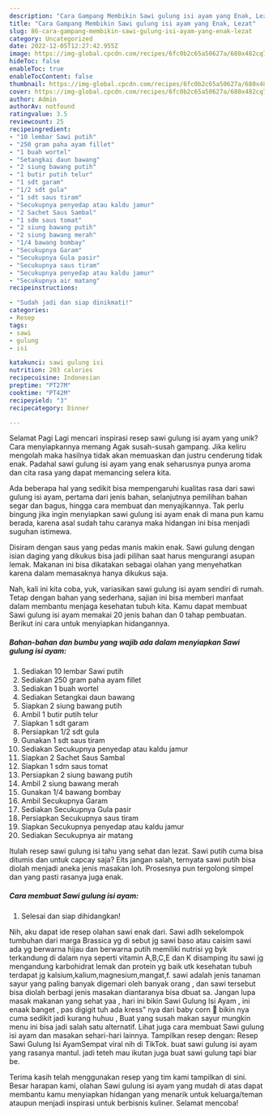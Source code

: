 ```yaml
---
description: "Cara Gampang Membikin Sawi gulung isi ayam yang Enak, Lezat"
title: "Cara Gampang Membikin Sawi gulung isi ayam yang Enak, Lezat"
slug: 86-cara-gampang-membikin-sawi-gulung-isi-ayam-yang-enak-lezat
category: Uncategorized
date: 2022-12-05T12:27:42.955Z
image: https://img-global.cpcdn.com/recipes/6fc0b2c65a50627a/680x482cq70/sawi-gulung-isi-ayam-foto-resep-utama.jpg
hideToc: false
enableToc: true
enableTocContent: false
thumbnail: https://img-global.cpcdn.com/recipes/6fc0b2c65a50627a/680x482cq70/sawi-gulung-isi-ayam-foto-resep-utama.jpg
cover: https://img-global.cpcdn.com/recipes/6fc0b2c65a50627a/680x482cq70/sawi-gulung-isi-ayam-foto-resep-utama.jpg
author: Admin
authorAv: notfound
ratingvalue: 3.5
reviewcount: 25
recipeingredient:
- "10 lembar Sawi putih"
- "250 gram paha ayam fillet"
- "1 buah wortel"
- "Setangkai daun bawang"
- "2 siung bawang putih"
- "1 butir putih telur"
- "1 sdt garam"
- "1/2 sdt gula"
- "1 sdt saus tiram"
- "Secukupnya penyedap atau kaldu jamur"
- "2 Sachet Saus Sambal"
- "1 sdm saus tomat"
- "2 siung bawang putih"
- "2 siung bawang merah"
- "1/4 bawang bombay"
- "Secukupnya Garam"
- "Secukupnya Gula pasir"
- "Secukupnya saus tiram"
- "Secukupnya penyedap atau kaldu jamur"
- "Secukupnya air matang"
recipeinstructions:

- "Sudah jadi dan siap dinikmati!"
categories:
- Resep
tags:
- sawi
- gulung
- isi

katakunci: sawi gulung isi 
nutrition: 203 calories
recipecuisine: Indonesian
preptime: "PT27M"
cooktime: "PT42M"
recipeyield: "3"
recipecategory: Dinner

---
```



Selamat Pagi Lagi mencari inspirasi resep sawi gulung isi ayam yang unik? Cara menyiapkannya memang Agak susah-susah gampang. Jika keliru mengolah maka hasilnya tidak akan memuaskan dan justru cenderung tidak enak. Padahal sawi gulung isi ayam yang enak seharusnya punya aroma dan cita rasa yang dapat memancing selera kita.


Ada beberapa hal yang sedikit bisa mempengaruhi kualitas rasa dari sawi gulung isi ayam, pertama dari jenis bahan, selanjutnya pemilihan bahan segar dan bagus, hingga cara membuat dan menyajikannya. Tak perlu bingung jika ingin menyiapkan sawi gulung isi ayam enak di mana pun kamu berada, karena asal sudah tahu caranya maka hidangan ini bisa menjadi suguhan istimewa.

Disiram dengan saus yang pedas manis makin enak. Sawi gulung dengan isian daging yang dikukus bisa jadi pilihan saat harus mengurangi asupan lemak. Makanan ini bisa dikatakan sebagai olahan yang menyehatkan karena dalam memasaknya hanya dikukus saja.


Nah, kali ini kita coba, yuk, variasikan sawi gulung isi ayam sendiri di rumah. Tetap dengan bahan yang sederhana, sajian ini bisa memberi manfaat dalam membantu menjaga kesehatan tubuh kita. Kamu dapat membuat Sawi gulung isi ayam memakai 20 jenis bahan dan 0 tahap pembuatan. Berikut ini cara untuk menyiapkan hidangannya.

<!--inarticleads1-->

##### Bahan-bahan dan bumbu yang wajib ada dalam menyiapkan Sawi gulung isi ayam:

1. Sediakan 10 lembar Sawi putih
1. Sediakan 250 gram paha ayam fillet
1. Sediakan 1 buah wortel
1. Sediakan Setangkai daun bawang
1. Siapkan 2 siung bawang putih
1. Ambil 1 butir putih telur
1. Siapkan 1 sdt garam
1. Persiapkan 1/2 sdt gula
1. Gunakan 1 sdt saus tiram
1. Sediakan Secukupnya penyedap atau kaldu jamur
1. Siapkan 2 Sachet Saus Sambal
1. Siapkan 1 sdm saus tomat
1. Persiapkan 2 siung bawang putih
1. Ambil 2 siung bawang merah
1. Gunakan 1/4 bawang bombay
1. Ambil Secukupnya Garam
1. Sediakan Secukupnya Gula pasir
1. Persiapkan Secukupnya saus tiram
1. Siapkan Secukupnya penyedap atau kaldu jamur
1. Sediakan Secukupnya air matang


Itulah resep sawi gulung isi tahu yang sehat dan lezat. Sawi putih cuma bisa ditumis dan untuk capcay saja? Eits jangan salah, ternyata sawi putih bisa diolah menjadi aneka jenis masakan loh. Prosesnya pun tergolong simpel dan yang pasti rasanya juga enak. 

<!--inarticleads2-->

##### Cara membuat Sawi gulung isi ayam:


1. Selesai dan siap dihidangkan!

Nih, aku dapat ide resep olahan sawi enak dari. Sawi adlh sekelompok tumbuhan dari marga Brassica yg di sebut jg sawi baso atau caisim sawi ada yg berwarna hijau dan berwarna putih memiliki nutrisi yg byk terkandung di dalam nya seperti vitamin A,B,C,E dan K disamping itu sawi jg mengandung karbohidrat lemak dan protein yg baik utk kesehatan tubuh terdapat jg kalsium,kalium,magnesium,mangat,f. sawi adalah jenis tanaman sayur yang paling banyak digemari oleh banyak orang , dan sawi tersebut bisa diolah berbagi jenis masakan diantaranya bisa dbuat sa. Jangan lupa masak makanan yang sehat yaa , hari ini bikin Sawi Gulung Isi Ayam , ini enaak banget , pas digigit tuh ada kress&#34; nya dari baby corn 🤤 bikin nya cuma sedikit jadi kurang huhuu , Buat yang susah makan sayur mungkin menu ini bisa jadi salah satu alternatif. Lihat juga cara membuat Sawi gulung isi ayam dan masakan sehari-hari lainnya. Tampilkan resep dengan: Resep Sawi Gulung Isi AyamSempat viral nih di TikTok. buat sawi gulung isi ayam yang rasanya mantul. jadi teteh mau ikutan juga buat sawi gulung tapi biar be. 

Terima kasih telah menggunakan resep yang tim kami tampilkan di sini. Besar harapan kami, olahan Sawi gulung isi ayam yang mudah di atas dapat membantu kamu menyiapkan hidangan yang menarik untuk keluarga/teman ataupun menjadi inspirasi untuk berbisnis kuliner. Selamat mencoba!
